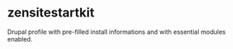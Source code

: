 # zensitestartkit
Drupal profile with pre-filled install informations and with essential modules enabled.
